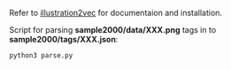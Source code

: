 Refer to [illustration2vec](https://github.com/rezoo/illustration2vec) for documentaion and installation.

Script for parsing **sample2000/data/XXX.png** tags in to **sample2000/tags/XXX.json**:

```python
python3 parse.py
```

